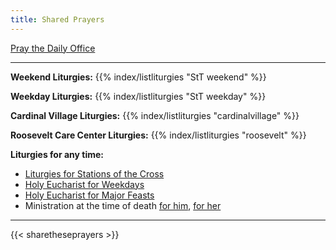 ```yaml
---
title: Shared Prayers
---
```


[Pray the Daily Office](daily/)

------

**Weekend Liturgies:** 
{{% index/listliturgies "StT weekend" %}}
<!---
[2025-01-12: Evening Prayer for The First Sunday after the Epiphany: The Baptism of Our Lord](archive/2025/first-sunday-after-epiphany-b/)
[2025-01-12: Holy Baptism for The First Sunday after the Epiphany: The Baptism of Our Lord](archive/2025/first-sunday-after-epiphany-a/)
--->

<!---
**The Great Three Days (Triduum)**
{{% index/listliturgies "StT triduum" %}}

**Liturgies for Holy Week**
{{% index/listliturgies "StT holyweek" %}}
--->

<!---
**Seasonal Liturgies**
[Longest Night Mass](archive/seasons20212022/advent/longestnight-a)
{{% index/listliturgies "StT xmas" %}}
--->

**Weekday Liturgies:**
{{% index/listliturgies "StT weekday" %}}

<!--
**Rowan Liturgies:**
{{% index/listliturgies "tecatru" %}}
-->
**Cardinal Village Liturgies:**
{{% index/listliturgies "cardinalvillage" %}}

**Roosevelt Care Center Liturgies:**
{{% index/listliturgies "roosevelt" %}}

**Liturgies for any time:**
- [Liturgies for Stations of the Cross](other/stations)
- [Holy Eucharist for Weekdays](archive/he-covid-weekday)
- [Holy Eucharist for Major Feasts](archive/he-covid-feasts)
- Ministration at the time of death [for him](archive/occasions/atdeath-m), [for her](archive/occasions/atdeath-f)

------------

{{< sharetheseprayers >}}
